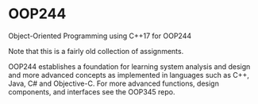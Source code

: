 # OOP244

Object-Oriented Programming using C++17 for OOP244

Note that this is a fairly old collection of assignments.

OOP244 establishes a foundation for learning system analysis and design and more advanced concepts as implemented in languages such as C++, Java, C# and Objective-C.
For more advanced functions, design components, and interfaces see the OOP345 repo.

